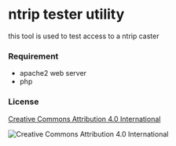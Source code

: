 # ntrip tester utility 

this tool is used to test access to a ntrip caster


### Requirement
- apache2 web server
- php



### License

[Creative Commons Attribution 4.0 International](http://creativecommons.org/licenses/by-nc-nd/4.0/)

![Creative Commons Attribution 4.0 International](https://i.creativecommons.org/l/by-nc-nd/4.0/88x31.png "Creative Commons")
